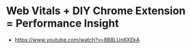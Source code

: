 # Web Vitals + DIY Chrome Extension = Performance Insight

* <https://www.youtube.com/watch?v=8B8LUn6XEkA>
